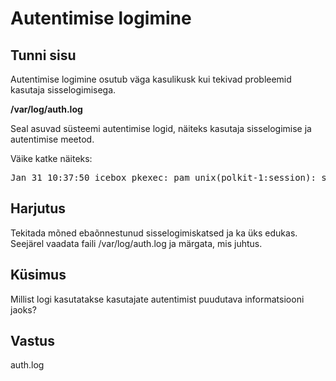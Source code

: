 ﻿# Autentimise logimine

## Tunni sisu

Autentimise logimine osutub väga kasulikusk kui tekivad probleemid kasutaja sisselogimisega.

<b>/var/log/auth.log</b>

Seal asuvad süsteemi autentimise logid, näiteks kasutaja sisselogimise ja autentimise meetod.

Väike katke näiteks:

<pre>
Jan 31 10:37:50 icebox pkexec: pam_unix(polkit-1:session): session opened for user root by (uid=1000)
</pre>

## Harjutus

Tekitada mõned ebaõnnestunud sisselogimiskatsed ja ka üks edukas. Seejärel vaadata faili /var/log/auth.log ja märgata, mis juhtus.

## Küsimus

Millist logi kasutatakse kasutajate autentimist puudutava informatsiooni jaoks?

## Vastus

auth.log
